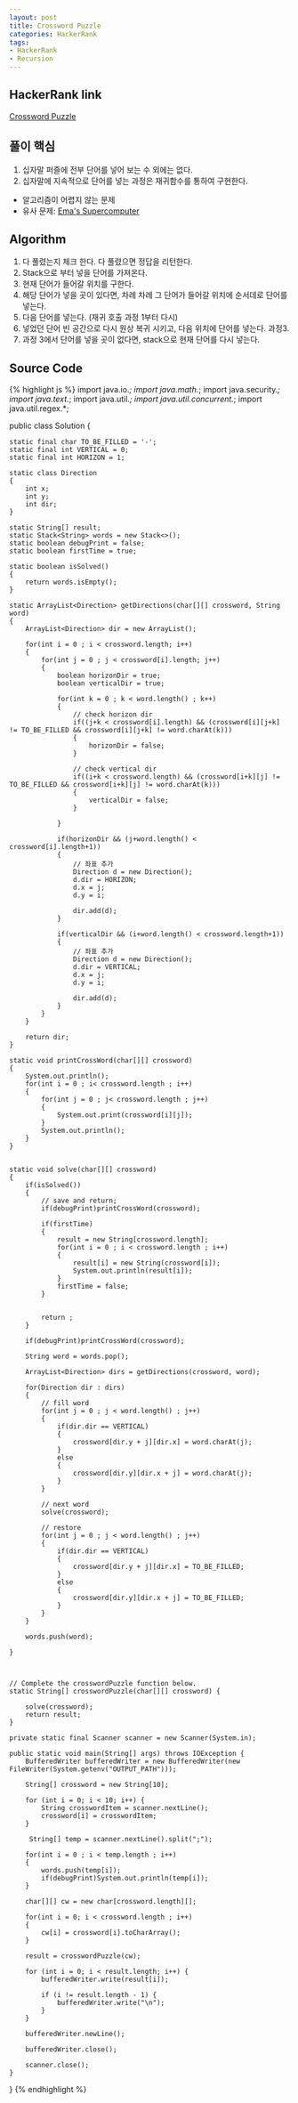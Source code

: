 ```yaml
---
layout: post
title: Crossword Puzzle
categories: HackerRank
tags:
- HackerRank
- Recursion
---
```



## **HackerRank link**
[Crossword Puzzle](https://www.hackerrank.com/challenges/crossword-puzzle/problem?h_r=internal-search)


## **풀이 핵심**
1. 십자말 퍼즐에 전부 단어를 넣어 보는 수 외에는 없다.
2. 십자말에 지속적으로 단어를 넣는 과정은 재귀함수를 통하여 구현한다.

* 알고리즘이 어렵지 않는 문제
* 유사 문제: [Ema's Supercomputer](https://superpowercoding.github.io/hackerrank/2018/09/19/Ema's-Supercomputer/)


## **Algorithm**
1. 다 풀렸는지 체크 한다. 다 풀렸으면 정답을 리턴한다.
2. Stack으로 부터 넣을 단어를 가져온다.
3. 현재 단어가 들어갈 위치를 구한다.
4. 해당 단어가 넣을 곳이 있다면, 차례 차례 그 단어가 들어갈 위치에 순서데로 단어를 넣는다.
5. 다음 단어를 넣는다. (재귀 호출 과정 1부터 다시)
6. 넣었던 단어 빈 공간으로 다시 원상 복귀 시키고, 다음 위치에 단어를 넣는다. 과정3.
7. 과정 3에서 단어를 넣을 곳이 없다면, stack으로 현재 단어를 다시 넣는다.


## **Source Code**
{% highlight js %}
import java.io.*;
import java.math.*;
import java.security.*;
import java.text.*;
import java.util.*;
import java.util.concurrent.*;
import java.util.regex.*;

public class Solution {

    static final char TO_BE_FILLED = '-';
    static final int VERTICAL = 0;
    static final int HORIZON = 1;
    
    static class Direction
    {
        int x;
        int y;
        int dir;
    }
    
    static String[] result;
    static Stack<String> words = new Stack<>();
    static boolean debugPrint = false;
    static boolean firstTime = true;
    
    static boolean isSolved()
    {
        return words.isEmpty();
    }
    
    static ArrayList<Direction> getDirections(char[][] crossword, String word)
    {
        ArrayList<Direction> dir = new ArrayList();
        
        for(int i = 0 ; i < crossword.length; i++)
        {
            for(int j = 0 ; j < crossword[i].length; j++)
            {
                boolean horizonDir = true;
                boolean verticalDir = true;
                
                for(int k = 0 ; k < word.length() ; k++)
                {
                    // check horizon dir
                    if((j+k < crossword[i].length) && (crossword[i][j+k] != TO_BE_FILLED && crossword[i][j+k] != word.charAt(k)))
                    {
                        horizonDir = false;
                    }
                    
                    // check vertical dir
                    if((i+k < crossword.length) && (crossword[i+k][j] != TO_BE_FILLED && crossword[i+k][j] != word.charAt(k)))
                    {
                        verticalDir = false;
                    }
                    
                }
                        
                if(horizonDir && (j+word.length() < crossword[i].length+1))
                {
                    // 좌표 추가
                    Direction d = new Direction();
                    d.dir = HORIZON;
                    d.x = j;
                    d.y = i;
                    
                    dir.add(d);
                }
                
                if(verticalDir && (i+word.length() < crossword.length+1))
                {
                    // 좌표 추가
                    Direction d = new Direction();
                    d.dir = VERTICAL;
                    d.x = j;
                    d.y = i;
                    
                    dir.add(d);
                }    
            }            
        }
        
        return dir;
    }
    
    static void printCrossWord(char[][] crossword)
    {
        System.out.println();
        for(int i = 0 ; i< crossword.length ; i++)
        {
            for(int j = 0 ; j< crossword.length ; j++)
            {
                System.out.print(crossword[i][j]);
            }
            System.out.println();
        }
    }
    
    
    static void solve(char[][] crossword)
    {
        if(isSolved())
        {
            // save and return;
            if(debugPrint)printCrossWord(crossword);
            
            if(firstTime)
            {
                result = new String[crossword.length];
                for(int i = 0 ; i < crossword.length ; i++)
                {
                    result[i] = new String(crossword[i]);
                    System.out.println(result[i]);
                }
                firstTime = false;
            }
            
            
            return ;
        }        
        
        if(debugPrint)printCrossWord(crossword);
        
        String word = words.pop();
        
        ArrayList<Direction> dirs = getDirections(crossword, word);
        
        for(Direction dir : dirs)
        {
            // fill word            
            for(int j = 0 ; j < word.length() ; j++)
            {
                if(dir.dir == VERTICAL)
                {
                    crossword[dir.y + j][dir.x] = word.charAt(j);
                }
                else
                {
                    crossword[dir.y][dir.x + j] = word.charAt(j);
                }
            }
            
            // next word
            solve(crossword);
            
            // restore 
            for(int j = 0 ; j < word.length() ; j++)
            {
                if(dir.dir == VERTICAL)
                {
                    crossword[dir.y + j][dir.x] = TO_BE_FILLED;
                }
                else
                {
                    crossword[dir.y][dir.x + j] = TO_BE_FILLED;
                }
            }
        }
        
        words.push(word);
        
    }
    
    
    
    // Complete the crosswordPuzzle function below.
    static String[] crosswordPuzzle(char[][] crossword) {        
        
        solve(crossword);
        return result;
    }

    private static final Scanner scanner = new Scanner(System.in);

    public static void main(String[] args) throws IOException {
        BufferedWriter bufferedWriter = new BufferedWriter(new FileWriter(System.getenv("OUTPUT_PATH")));

        String[] crossword = new String[10];

        for (int i = 0; i < 10; i++) {
            String crosswordItem = scanner.nextLine();
            crossword[i] = crosswordItem;
        }

         String[] temp = scanner.nextLine().split(";");
        
        for(int i = 0 ; i < temp.length ; i++)
        {
            words.push(temp[i]);
            if(debugPrint)System.out.println(temp[i]);
        }

        char[][] cw = new char[crossword.length][];
        
        for(int i = 0; i < crossword.length ; i++)
        {
            cw[i] = crossword[i].toCharArray();
        }
        
        result = crosswordPuzzle(cw);

        for (int i = 0; i < result.length; i++) {
            bufferedWriter.write(result[i]);

            if (i != result.length - 1) {
                bufferedWriter.write("\n");
            }
        }

        bufferedWriter.newLine();

        bufferedWriter.close();

        scanner.close();
    }
}
{% endhighlight %}

